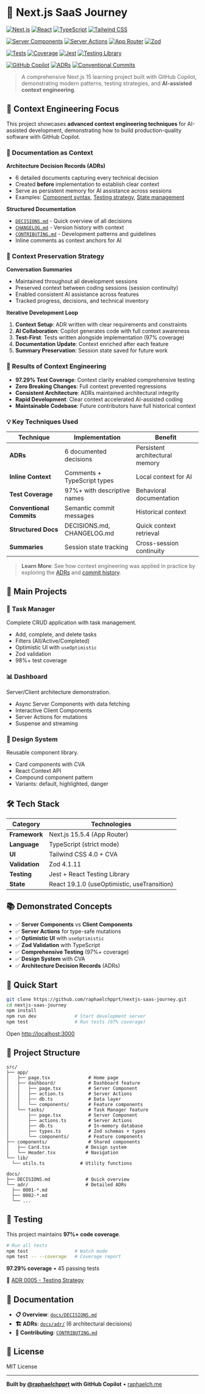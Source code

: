 # 🚀 Next.js SaaS Journey

<!-- Core Technologies -->
[![Next.js](https://img.shields.io/badge/Next.js-15.5.4-black?style=for-the-badge&logo=next.js&logoColor=white)](https://nextjs.org/)
[![React](https://img.shields.io/badge/React-19.1.0-61DAFB?style=for-the-badge&logo=react&logoColor=black)](https://react.dev/)
[![TypeScript](https://img.shields.io/badge/TypeScript-5.0-3178C6?style=for-the-badge&logo=typescript&logoColor=white)](https://www.typescriptlang.org/)
[![Tailwind CSS](https://img.shields.io/badge/Tailwind-4.0-06B6D4?style=for-the-badge&logo=tailwind-css&logoColor=white)](https://tailwindcss.com/)

<!-- Modern Features -->
[![Server Components](https://img.shields.io/badge/Server%20Components-✓-success?style=flat-square)](https://nextjs.org/docs/app/building-your-application/rendering/server-components)
[![Server Actions](https://img.shields.io/badge/Server%20Actions-✓-success?style=flat-square)](https://nextjs.org/docs/app/building-your-application/data-fetching/server-actions-and-mutations)
[![App Router](https://img.shields.io/badge/App%20Router-✓-success?style=flat-square)](https://nextjs.org/docs/app)
[![Zod](https://img.shields.io/badge/Zod-4.1.11-3E67B1?style=flat-square&logo=zod&logoColor=white)](https://zod.dev/)

<!-- Testing & Quality -->
[![Tests](https://img.shields.io/badge/tests-45%20passing-success?style=flat-square&logo=jest)](https://github.com/raphaelchpprt/nextjs-saas-journey)
[![Coverage](https://img.shields.io/badge/coverage-97.29%25-brightgreen?style=flat-square&logo=codecov)](https://github.com/raphaelchpprt/nextjs-saas-journey)
[![Jest](https://img.shields.io/badge/Jest-29.7-C21325?style=flat-square&logo=jest&logoColor=white)](https://jestjs.io/)
[![Testing Library](https://img.shields.io/badge/Testing%20Library-16.1-E33332?style=flat-square&logo=testing-library&logoColor=white)](https://testing-library.com/)

<!-- AI & Developer Experience -->
[![GitHub Copilot](https://img.shields.io/badge/Built%20with-GitHub%20Copilot-purple?style=flat-square&logo=github)](https://github.com/features/copilot)
[![ADRs](https://img.shields.io/badge/ADRs-6%20documented-blue?style=flat-square)](./docs/adr/)
[![Conventional Commits](https://img.shields.io/badge/Conventional%20Commits-✓-FE5196?style=flat-square&logo=conventionalcommits&logoColor=white)](https://www.conventionalcommits.org/)


> A comprehensive Next.js 15 learning project built with GitHub Copilot, demonstrating modern patterns, testing strategies, and **AI-assisted context engineering**.

## 🤖 Context Engineering Focus

This project showcases **advanced context engineering techniques** for AI-assisted development, demonstrating how to build production-quality software with GitHub Copilot.

### 📝 Documentation as Context

**Architecture Decision Records (ADRs)**
- 6 detailed documents capturing every technical decision
- Created **before** implementation to establish clear context
- Serve as persistent memory for AI assistance across sessions
- Examples: [Component syntax](./docs/adr/0001-component-and-page-syntax-convention.md), [Testing strategy](./docs/adr/0005-testing-strategy.md), [State management](./docs/adr/0002-state-management-strategy.md)

**Structured Documentation**
- [`DECISIONS.md`](./docs/DECISIONS.md) - Quick overview of all decisions
- [`CHANGELOG.md`](./CHANGELOG.md) - Version history with context
- [`CONTRIBUTING.md`](./CONTRIBUTING.md) - Development patterns and guidelines
- Inline comments as context anchors for AI

### 🔄 Context Preservation Strategy

**Conversation Summaries**
- Maintained throughout all development sessions
- Preserved context between coding sessions (session continuity)
- Enabled consistent AI assistance across features
- Tracked progress, decisions, and technical inventory

**Iterative Development Loop**
1. **Context Setup**: ADR written with clear requirements and constraints
2. **AI Collaboration**: Copilot generates code with full context awareness
3. **Test-First**: Tests written alongside implementation (97% coverage)
4. **Documentation Update**: Context enriched after each feature
5. **Summary Preservation**: Session state saved for future work

### 🎯 Results of Context Engineering

- **97.29% Test Coverage**: Context clarity enabled comprehensive testing
- **Zero Breaking Changes**: Full context prevented regressions
- **Consistent Architecture**: ADRs maintained architectural integrity
- **Rapid Development**: Clear context accelerated AI-assisted coding
- **Maintainable Codebase**: Future contributors have full historical context

### 💡 Key Techniques Used

| Technique | Implementation | Benefit |
|-----------|---------------|---------|
| **ADRs** | 6 documented decisions | Persistent architectural memory |
| **Inline Context** | Comments + TypeScript types | Local context for AI |
| **Test Coverage** | 97%+ with descriptive names | Behavioral documentation |
| **Conventional Commits** | Semantic commit messages | Historical context |
| **Structured Docs** | DECISIONS.md, CHANGELOG.md | Quick context retrieval |
| **Summaries** | Session state tracking | Cross-session continuity |

> **Learn More**: See how context engineering was applied in practice by exploring the [ADRs](./docs/adr/) and [commit history](https://github.com/raphaelchpprt/nextjs-saas-journey/commits/main).

## 🎯 Main Projects

### 📝 Task Manager
Complete CRUD application with task management.
- Add, complete, and delete tasks
- Filters (All/Active/Completed)
- Optimistic UI with `useOptimistic`
- Zod validation
- 98%+ test coverage

### 📊 Dashboard
Server/Client architecture demonstration.
- Async Server Components with data fetching
- Interactive Client Components
- Server Actions for mutations
- Suspense and streaming

### 🎨 Design System
Reusable component library.
- Card components with CVA
- React Context API
- Compound component pattern
- Variants: default, highlighted, danger

## 🛠️ Tech Stack

| Category | Technologies |
|-----------|--------------|
| **Framework** | Next.js 15.5.4 (App Router) |
| **Language** | TypeScript (strict mode) |
| **UI** | Tailwind CSS 4.0 + CVA |
| **Validation** | Zod 4.1.11 |
| **Testing** | Jest + React Testing Library |
| **State** | React 19.1.0 (useOptimistic, useTransition) |

## 📚 Demonstrated Concepts

- ✅ **Server Components** vs **Client Components**
- ✅ **Server Actions** for type-safe mutations
- ✅ **Optimistic UI** with `useOptimistic`
- ✅ **Zod Validation** with TypeScript
- ✅ **Comprehensive Testing** (97%+ coverage)
- ✅ **Design System** with CVA
- ✅ **Architecture Decision Records** (ADRs)

## 🚀 Quick Start

```bash
git clone https://github.com/raphaelchpprt/nextjs-saas-journey.git
cd nextjs-saas-journey
npm install
npm run dev              # Start development server
npm test                 # Run tests (97% coverage)
```

Open [http://localhost:3000](http://localhost:3000)

## 📁 Project Structure

```
src/
├── app/
│   ├── page.tsx              # Home page
│   ├── dashboard/            # Dashboard feature
│   │   ├── page.tsx          # Server Component
│   │   ├── action.ts         # Server Actions
│   │   ├── db.ts             # Data layer
│   │   └── components/       # Feature components
│   └── tasks/                # Task Manager feature
│       ├── page.tsx          # Server Component
│       ├── actions.ts        # Server Actions
│       ├── db.ts             # In-memory database
│       ├── types.ts          # Zod schemas + types
│       └── components/       # Feature components
├── components/               # Shared components
│   ├── Card.tsx             # Design system
│   └── Header.tsx           # Navigation
└── lib/
  └── utils.ts             # Utility functions

docs/
├── DECISIONS.md             # Quick overview
└── adr/                     # Detailed ADRs
  ├── 0001-*.md
  ├── 0002-*.md
  └── ...
```

## 🧪 Testing

This project maintains **97%+ code coverage**.

```bash
# Run all tests
npm test                 # Watch mode
npm test -- --coverage   # Coverage report
```

**97.29% coverage** • 45 passing tests

📄 [ADR 0005 - Testing Strategy](./docs/adr/0005-testing-strategy.md)

## 📖 Documentation

- **📋 Overview**: [`docs/DECISIONS.md`](./docs/DECISIONS.md)
- **🏗️ ADRs**: [`docs/adr/`](./docs/adr/) (6 architectural decisions)
- **🤝 Contributing**: [`CONTRIBUTING.md`](./CONTRIBUTING.md)

## 📄 License

MIT License

---

**Built by [@raphaelchpprt](https://github.com/raphaelchpprt) with GitHub Copilot** • [raphaelch.me](https://raphaelch.me)

